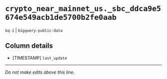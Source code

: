 # `crypto_near_mainnet_us._sbc_ddca9e5674e549acb1de5700b2fe0aab`
`bq-1` | `bigquery-public-data`

## Column details
* [TIMESTAMP] `last_update`

-------------------------------------------------------------------------------
*Do not make edits above this line.*
